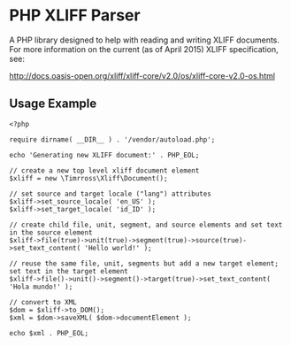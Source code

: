 # PHP XLIFF Parser #

A PHP library designed to help with reading and writing XLIFF documents. For more information on the current (as of April 2015) XLIFF specification, see:

http://docs.oasis-open.org/xliff/xliff-core/v2.0/os/xliff-core-v2.0-os.html

## Usage Example ##

```
<?php

require dirname( __DIR__ ) . '/vendor/autoload.php';

echo 'Generating new XLIFF document:' . PHP_EOL;

// create a new top level xliff document element
$xliff = new \Timrross\Xliff\Document();

// set source and target locale ("lang") attributes
$xliff->set_source_locale( 'en_US' );
$xliff->set_target_locale( 'id_ID' );

// create child file, unit, segment, and source elements and set text in the source element
$xliff->file(true)->unit(true)->segment(true)->source(true)->set_text_content( 'Hello world!' );

// reuse the same file, unit, segments but add a new target element; set text in the target element
$xliff->file()->unit()->segment()->target(true)->set_text_content( 'Hola mundo!' );

// convert to XML
$dom = $xliff->to_DOM();
$xml = $dom->saveXML( $dom->documentElement );

echo $xml . PHP_EOL;
```
